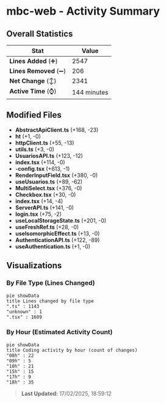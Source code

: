 # mbc-web - Activity Summary 

## Overall Statistics

| Stat                   | Value                                                             |
| ---------------------- | ----------------------------------------------------------------- |
| **Lines Added** (➕)   | 2547                                          |
| **Lines Removed** (➖) | 206                                        |
| **Net Change** (↕)    | 2341                |
| **Active Time** (⌚)   | 144 minutes |


## Modified Files
- **AbstractApiClient.ts** (+168, -23)
- **ht** (+1, -0)
- **httpClient.ts** (+55, -13)
- **utils.ts** (+3, -0)
- **UsuariosAPI.ts** (+123, -12)
- **index.tsx** (+114, -0)
- **-config.tsx** (+613, -1)
- **RenderInputField.tsx** (+380, -0)
- **useUsuarios.ts** (+89, -62)
- **MultiSelect.tsx** (+376, -0)
- **Checkbox.tsx** (+30, -0)
- **index.tsx** (+14, -4)
- **ServerAPI.ts** (+141, -0)
- **login.tsx** (+75, -2)
- **useLocalStorageState.ts** (+201, -0)
- **useFreshRef.ts** (+28, -0)
- **useIsomorphicEffect.ts** (+13, -0)
- **AuthenticationAPI.ts** (+122, -89)
- **useAuthentication.ts** (+1, -0)

## Visualizations

### By File Type (Lines Changed)

```mermaid
pie showData
title Lines changed by file type
".ts" : 1143
"unknown" : 1
".tsx" : 1609
```

### By Hour (Estimated Activity Count)

```mermaid
pie showData
title Coding activity by hour (count of changes)
"08h" : 22
"09h" : 5
"10h" : 21
"15h" : 15
"17h" : 9
"18h" : 35
```


> **Last Updated:** 17/02/2025, 18:59:12